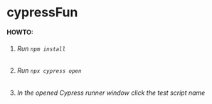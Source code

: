 # cypressFun

**HOWTO:**

1. ###### Run `npm install`
2. ###### Run `npx cypress open`
3. ###### In the opened Cypress runner window click the test script name